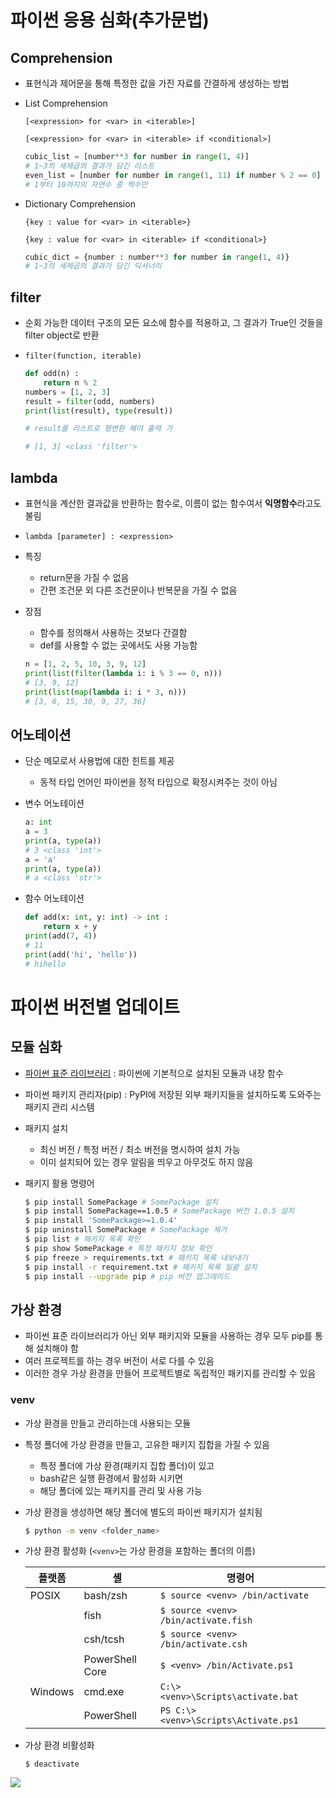# 파이썬 응용 심화(추가문법)

## Comprehension

- 표현식과 제어문을 통해 특정한 값을 가진 자료를 간결하게 생성하는 방법

- List Comprehension
  
  `[<expression> for <var> in <iterable>]`
  
  `[<expression> for <var> in <iterable> if <conditional>]`
  
  ```python
  cubic_list = [number**3 for number in range(1, 4)] 
  # 1~3의 세제곱의 결과가 담긴 리스트
  even_list = [number for number in range(1, 11) if number % 2 == 0] 
  # 1부터 10까지의 자연수 중 짝수만
  ```

- Dictionary Comprehension
  
  `{key : value for <var> in <iterable>}`
  
  `{key : value for <var> in <iterable> if <conditional>}`
  
  ```python
  cubic_dict = {number : number**3 for number in range(1, 4)} 
  # 1~3의 세제곱의 결과가 담긴 딕셔너리
  ```

## filter

- 순회 가능한 데이터 구조의 모든 요소에 함수를 적용하고, 그 결과가 True인 것들을 filter object로 반환

- `filter(function, iterable)`
  
  ```python
  def odd(n) :
      return n % 2
  numbers = [1, 2, 3]
  result = filter(odd, numbers)
  print(list(result), type(result))
  
  # result를 리스트로 형변환 해야 출력 가
  
  # [1, 3] <class 'filter'>
  ```

## lambda

- 표현식을 계산한 결과값을 반환하는 함수로, 이름이 없는 함수여서 **익명함수**라고도 불림

- `lambda [parameter] : <expression>`

- 특징
  
  - return문을 가질 수 없음
  - 간편 조건문 외 다른 조건문이나 반복문을 가질 수 없음

- 장점
  
  - 함수를 정의해서 사용하는 것보다 간결함
  - def를 사용할 수 없는 곳에서도 사용 가능함 
  
  ```python
  n = [1, 2, 5, 10, 3, 9, 12]
  print(list(filter(lambda i: i % 3 == 0, n)))
  # [3, 9, 12]
  print(list(map(lambda i: i * 3, n)))
  # [3, 6, 15, 30, 9, 27, 36]
  ```

## 어노테이션

- 단순 메모로서 사용법에 대한 힌트를 제공
  
  - 동적 타입 언어인 파이썬을 정적 타입으로 확정시켜주는 것이 아님

- 변수 어노테이션
  
  ```python
  a: int
  a = 3
  print(a, type(a))
  # 3 <class 'int'>
  a = 'a'
  print(a, type(a))
  # a <class 'str'>
  ```

- 함수 어노테이션
  
  ```python
  def add(x: int, y: int) -> int :
      return x + y
  print(add(7, 4))
  # 11
  print(add('hi', 'hello'))
  # hihello
  ```

# 파이썬 버전별 업데이트

## 모듈 심화

- [파이썬 표준 라이브러리](https://docs.python.org/ko/3/library/index.html) : 파이썬에 기본적으로 설치된 모듈과 내장 함수

- 파이썬 패키지 관리자(pip) : PyPI에 저장된 외부 패키지들을 설치하도록 도와주는 패키지 관리 시스템

- 패키지 설치
  
  - 최신 버전 / 특정 버전 / 최소 버전을 명시하여 설치 가능
  - 이미 설치되어 있는 경우 알림을 띄우고 아무것도 하지 않음

- 패키지 활용 명령어
  
  ```bash
  $ pip install SomePackage # SomePackage 설치
  $ pip install SomePackage==1.0.5 # SomePackage 버전 1.0.5 설치
  $ pip install 'SomePackage>=1.0.4'
  $ pip uninstall SomePackage # SomePackage 제거
  $ pip list # 패키지 목록 확인
  $ pip show SomePackage # 특정 패키지 정보 확인
  $ pip freeze > requirements.txt # 패키지 목록 내보내기
  $ pip install -r requirement.txt # 패키지 목록 일괄 설치
  $ pip install --upgrade pip # pip 버전 업그레이드
  ```

## 가상 환경

- 파이썬 표준 라이브러리가 아닌 외부 패키지와 모듈을 사용하는 경우 모두 pip를 통해 설치해야 함
- 여러 프로젝트를 하는 경우 버전이 서로 다를 수 있음
- 이러한 경우 가상 환경을 만들어 프로젝트별로 독립적인 패키지를 관리할 수 있음

### venv

- 가상 환경을 만들고 관리하는데 사용되는 모듈

- 특정 폴더에 가상 환경을 만들고, 고유한 패키지 집합을 가질 수 있음
  
  - 특정 폴더에 가상 환경(패키지 집합 폴더)이 있고 
  - bash같은 실행 환경에서 활성화 시키면
  - 해당 폴더에 있는 패키지를 관리 및 사용 가능

- 가상 환경을 생성하면 해당 폴더에 별도의 파이썬 패키지가 설치됨
  
  ```bash
  $ python -m venv <folder_name>
  ```

- 가상 환경 활성화 (`<venv>`는 가상 환경을 포함하는 폴더의 이름)
  
  | 플랫폼     | 셸               | 명령어                                   |
  | ------- | --------------- | ------------------------------------- |
  | POSIX   | bash/zsh        | `$ source <venv> /bin/activate`       |
  |         | fish            | `$ source <venv> /bin/activate.fish`  |
  |         | csh/tcsh        | `$ source <venv> /bin/activate.csh`   |
  |         | PowerShell Core | `$ <venv> /bin/Activate.ps1`          |
  | Windows | cmd.exe         | `C:\> <venv>\Scripts\activate.bat`    |
  |         | PowerShell      | `PS C:\> <venv>\Scripts\Activate.ps1` |

- 가상 환경 비활성화
  
  `$ deactivate`
  
  



![](C:\Users\jin47\AppData\Roaming\marktext\images\2022-07-21-11-26-25-image.png)
